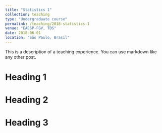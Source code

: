 ```yaml
---
title: "Statistics 1"
collection: teaching
type: "Undergraduate course"
permalink: /teaching/2018-statistics-1
venue: "EAESP-FGV, TDS"
date: 2018-06-01
location: "São Paulo, Brasil"
---
```


This is a description of a teaching experience. You can use markdown like any other post.

Heading 1
======

Heading 2
======

Heading 3
======
